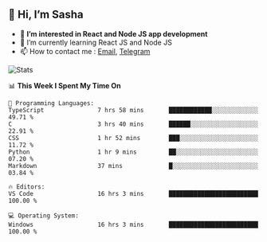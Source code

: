 ## 👋 Hi, I’m Sasha

- 👀 **I’m interested in React and Node JS app development** 
- 🌱 I’m currently learning React JS and Node JS
- 📫 How to contact me : [Email](mailto:sanyuchilas@gmail.com), [Telegram](https://t.me/sanyuchilas)

![Stats](https://github-readme-stats.vercel.app/api?username=sanyuchilas&show_icons=true&theme=react&hide=issues&count_private=true&layout=compact)

<!--START_SECTION:waka-->
📊 **This Week I Spent My Time On** 

```text
💬 Programming Languages: 
TypeScript               7 hrs 58 mins       ████████████░░░░░░░░░░░░░   49.71 % 
C                        3 hrs 40 mins       ██████░░░░░░░░░░░░░░░░░░░   22.91 % 
CSS                      1 hr 52 mins        ███░░░░░░░░░░░░░░░░░░░░░░   11.72 % 
Python                   1 hr 9 mins         ██░░░░░░░░░░░░░░░░░░░░░░░   07.20 % 
Markdown                 37 mins             █░░░░░░░░░░░░░░░░░░░░░░░░   03.84 % 

🔥 Editors: 
VS Code                  16 hrs 3 mins       █████████████████████████   100.00 % 

💻 Operating System: 
Windows                  16 hrs 3 mins       █████████████████████████   100.00 % 
```


<!--END_SECTION:waka-->
